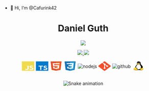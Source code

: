 - 👋 Hi, I’m @Cafurink42

<div>
  
  <h1 align="center">
    Daniel Guth
  </h1>
  
  <p align="center">
      <img
           width="10%" 
           align="center" 
           valign="middle" 
           src="https://avatars.githubusercontent.com/u/96921550?v=4" 
           target="_blank" 
      />
    </a>  
  </p>
</div>

<div align="center">
  <a href="https://github.com/Cafurink42">
    <img height="150em" src="https://github-readme-stats.vercel.app/api?username=Cafurink42&count_private=true&include_all_commits=true&show_icons=true&theme=dracula&hide_border=false&show_owner=true"/>
    <img height="150em" src="https://github-readme-stats.vercel.app/api/top-langs/?username=Cafurink42&theme=dracula&hide_border=false&&layout=compact"/>
  </a>
</div>

<div align="center" valign="top"><br>
  <img align="center" alt="Js" height="30" width="40" src="https://raw.githubusercontent.com/devicons/devicon/master/icons/javascript/javascript-plain.svg">
  <img align="center" alt="Js" height="30" width="40" src="https://raw.githubusercontent.com/devicons/devicon/master/icons/typescript/typescript-plain.svg">
  <img align="center" alt="HTML" height="30" width="40" src="https://raw.githubusercontent.com/devicons/devicon/master/icons/html5/html5-original.svg">
  <img align="center" alt="CSS" height="30" width="40" src="https://raw.githubusercontent.com/devicons/devicon/master/icons/css3/css3-original.svg">
  <img align="center" alt="nodejs" height="30" width="40" src="https://cdn.worldvectorlogo.com/logos/nodejs-icon.svg">
  <img align="center" alt="git" height="30" width="40" src="https://raw.githubusercontent.com/devicons/devicon/master/icons/git/git-original.svg">
  <img align="center" alt="github" height="35" width="35" src="/assets/GitHub.png">
  <img align="center" alt="linux" height="30" width="40" src="https://raw.githubusercontent.com/devicons/devicon/master/icons/linux/linux-original.svg">
</div><br>


<div align="center">

  ![Snake animation](https://github.com/danielbped/danielbped/blob/output/github-contribution-grid-snake.svg)
  
</div>
